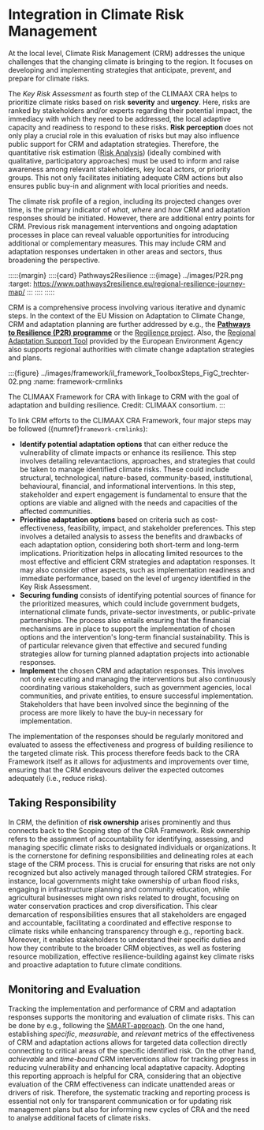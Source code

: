 # Integration in Climate Risk Management

At the local level, Climate Risk Management (CRM) addresses the unique challenges that the changing climate is bringing to the region. It focuses on developing and implementing strategies that anticipate, prevent, and prepare for climate risks.

The *Key Risk Assessment* as fourth step of the CLIMAAX CRA helps to prioritize climate risks based on risk **severity** and **urgency**. Here, risks are ranked by stakeholders and/or experts regarding their potential impact, the immediacy with which they need to be addressed, the local adaptive capacity and readiness to respond to these risks. **Risk perception** does not only play a crucial role in this evaluation of risks but may also influence public support for CRM and adaptation strategies. Therefore, the quantitative risk estimation ([Risk Analysis](analysis/risk_analysis)) (ideally combined with qualitative, participatory approaches) must be used to inform and raise awareness among relevant stakeholders, key local actors, or priority groups. This not only facilitates initiating adequate CRM actions but also ensures public buy-in and alignment with local priorities and needs.

The climate risk profile of a region, including its projected changes over time, is the primary indicator of *what*, *where* and *how* CRM and adaptation responses should be initiated. However, there are additional entry points for CRM. Previous risk management interventions and ongoing adaptation processes in place can reveal valuable opportunities for introducing additional or complementary measures. This may include CRM and adaptation responses undertaken in other areas and sectors, thus broadening the perspective. 


:::::{margin}
::::{card} Pathways2Resilience
:::{image} ../images/P2R.png
:target: https://www.pathways2resilience.eu/regional-resilience-journey-map/
:::
::::
:::::

CRM is a comprehensive process involving various iterative and dynamic steps. In the context of the EU Mission on Adaptation to Climate Change, CRM and adaptation planning are further addressed by e.g., the **[Pathways to Resilience (P2R) programme](https://www.pathways2resilience.eu/)** or the [Regilience project](https://regilience.eu/). Also, the [Regional Adaptation Support Tool](https://climate-adapt.eea.europa.eu/en/mission/knowledge-and-data/regional-adaptation-support-tool) provided by the European Environment Agency also supports regional authorities with climate change adaptation strategies and plans.

:::{figure} ../images/framework/il_framework_ToolboxSteps_FigC_trechter-02.png
:name: framework-crmlinks

The CLIMAAX Framework for CRA with linkage to CRM with the goal of adaptation and building resilience. Credit: CLIMAAX consortium.
:::

To link CRM efforts to the CLIMAAX CRA Framework, four major steps may be followed ({numref}`framework-crmlinks`): 

- **Identify potential adaptation options** that can either reduce the vulnerability of climate impacts or enhance its resilience. This step involves detailing relevantactions, approaches, and strategies that could be taken to manage identified climate risks. These could include structural, technological, nature-based, community-based, institutional, behavioural, financial, and informational interventions. In this step, stakeholder and expert engagement is fundamental to ensure that the options are viable and aligned with the needs and capacities of the affected communities.
- **Prioritise adaptation options** based on criteria such as cost-effectiveness, feasibility, impact, and stakeholder preferences. This step involves a detailed analysis to assess the benefits and drawbacks of each adaptation option, considering both short-term and long-term implications. Prioritization helps in allocating limited resources to the most effective and efficient CRM strategies and adaptation responses. It may also consider other aspects, such as implementation readiness and immediate performance, based on the level of urgency identified in the Key Risk Assessment.
- **Securing funding** consists of identifying potential sources of finance for the prioritized measures, which could include government budgets, international climate funds, private-sector investments, or public-private partnerships. The process also entails ensuring that the financial mechanisms are in place to support the implementation of chosen options and the intervention's long-term financial sustainability. This is of particular relevance given that effective and secured funding strategies allow for turning planned adaptation projects into actionable responses.
- **Implement** the chosen CRM and adaptation responses. This involves not only executing and managing the interventions but also continuously coordinating various stakeholders, such as government agencies, local communities, and private entities, to ensure successful implementation. Stakeholders that have been involved since the beginning of the process are more likely to have the buy-in necessary for implementation.

The implementation of the responses should be regularly monitored and evaluated to assess the effectiveness and progress of building resilience to the targeted climate risk. This process therefore feeds back to the CRA Framework itself as it allows for adjustments and improvements over time, ensuring that the CRM endeavours deliver the expected outcomes adequately (i.e., reduce risks).


## Taking Responsibility

In CRM, the definition of **risk ownership** arises prominently and thus connects back to the Scoping step of the CRA Framework. Risk ownership refers to the assignment of accountability for identifying, assessing, and managing specific climate risks to designated individuals or organizations. It is the cornerstone for defining responsibilities and delineating roles at each stage of the CRM process. This is crucial for ensuring that risks are not only recognized but also actively managed through tailored CRM strategies. For instance, local governments might take ownership of urban flood risks, engaging in infrastructure planning and community education, while agricultural businesses might own risks related to drought, focusing on water conservation practices and crop diversification. This clear demarcation of responsibilities ensures that all stakeholders are engaged and accountable, facilitating a coordinated and effective response to climate risks while enhancing transparency through e.g., reporting back. Moreover, it enables stakeholders to understand their specific duties and how they contribute to the broader CRM objectives, as well as fostering resource mobilization, effective resilience-building against key climate risks and proactive adaptation to future climate conditions.


## Monitoring and Evaluation

Tracking the implementation and performance of CRM and adaptation responses supports the monitoring and evaluation of climate risks. This can be done by e.g., following the [SMART-approach](https://www.ucop.edu/local-human-resources/_files/performance-appraisal/How%20to%20write%20SMART%20Goals%20v2.pdf). On the one hand, establishing *specific*, *measurable*, and *relevant* metrics of the effectiveness of CRM and adaptation actions allows for targeted data collection directly connecting to critical areas of the specific identified risk. On the other hand, *achievable* and *time-bound* CRM interventions allow for tracking progress in reducing vulnerability and enhancing local adaptative capacity. Adopting this reporting approach is helpful for CRA, considering that an objective evaluation of the CRM effectiveness can indicate unattended areas or drivers of risk. Therefore, the systematic tracking and reporting process is essential not only for transparent communication or for updating risk management plans but also for informing new cycles of CRA and the need to analyse additional facets of climate risks.
